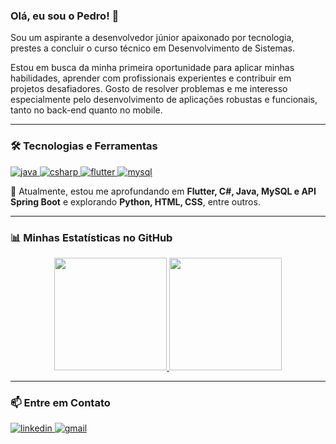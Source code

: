 ### Olá, eu sou o Pedro! 👋

<p align="left">
  Sou um aspirante a desenvolvedor júnior apaixonado por tecnologia, prestes a concluir o curso técnico em Desenvolvimento de Sistemas. 
</p>

<p align="left">
  Estou em busca da minha primeira oportunidade para aplicar minhas habilidades, aprender com profissionais experientes e contribuir em projetos desafiadores. Gosto de resolver problemas e me interesso especialmente pelo desenvolvimento de aplicações robustas e funcionais, tanto no back-end quanto no mobile.
</p>

---

### 🛠️ Tecnologias e Ferramentas

<p align="left">
  <a href="https://www.java.com" target="_blank" rel="noreferrer"> 
    <img src="https://img.shields.io/badge/java-%23ED8B00.svg?style=for-the-badge&logo=openjdk&logoColor=white" alt="java"/> 
  </a>
  <a href="https://dotnet.microsoft.com/" target="_blank" rel="noreferrer"> 
    <img src="https://img.shields.io/badge/c%23-%23239120.svg?style=for-the-badge&logo=c-sharp&logoColor=white" alt="csharp"/> 
  </a>
  <a href="https://flutter.dev" target="_blank" rel="noreferrer"> 
    <img src="https://img.shields.io/badge/Flutter-%2302569B.svg?style=for-the-badge&logo=flutter&logoColor=white" alt="flutter"/> 
  </a>
  <a href="https://www.mysql.com/" target="_blank" rel="noreferrer"> 
    <img src="https://img.shields.io/badge/mysql-%234479A1.svg?style=for-the-badge&logo=mysql&logoColor=white" alt="mysql"/> 
  </a>
</p>

🌱 Atualmente, estou me aprofundando em **Flutter, C#, Java, MySQL e API Spring Boot** e explorando **Python, HTML, CSS**, entre outros.

---

### 📊 Minhas Estatísticas no GitHub

<p align="center">
  <a href="https://github.com/pedrocovisi">
    <img height="180em" src="https://github-readme-stats.vercel.app/api?username=pedrocovisi&show_icons=true&theme=dracula&include_all_commits=true&count_private=true&hide_border=true"/>
    <img height="180em" src="https://github-readme-stats.vercel.app/api/top-langs/?username=pedrocovisi&layout=compact&langs_count=7&theme=dracula&hide_border=true"/>
  </a>
</p>

---

### 📫 Entre em Contato

<p align="left">
  <a href="https://www.linkedin.com/in/pedro-henrique-de-oliveira-covisi-4ba670351" target="_blank">
    <img src="https://img.shields.io/badge/linkedin-%230077B5.svg?style=for-the-badge&logo=linkedin&logoColor=white" alt="linkedin"/>
  </a>
  <a href="mailto:covisip@gmail.com">
    <img src="https://img.shields.io/badge/Gmail-D14836?style=for-the-badge&logo=gmail&logoColor=white" alt="gmail"/>
  </a>
</p>
